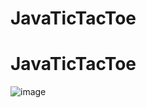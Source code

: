 # JavaTicTacToe
# JavaTicTacToe
![image](https://github.com/Jonnynavi/JavaTicTacToe/assets/118036410/38301e03-1309-4141-91a4-1c99c05beec5)
